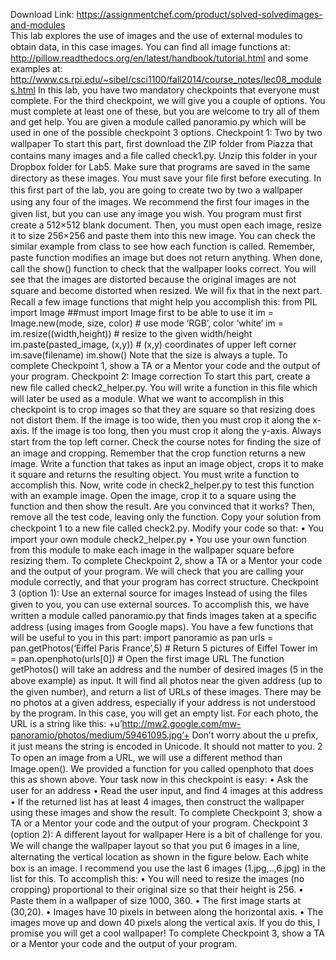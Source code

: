 Download Link: https://assignmentchef.com/product/solved-solvedimages-and-modules
<br>
This lab explores the use of images and the use of external modules to obtain data, in this case images. You can ﬁnd all image functions at: http://pillow.readthedocs.org/en/latest/handbook/tutorial.html and some examples at: http://www.cs.rpi.edu/~sibel/csci1100/fall2014/course_notes/lec08_modules.html In this lab, you have two mandatory checkpoints that everyone must complete. For the third checkpoint, we will give you a couple of options. You must complete at least one of these, but you are welcome to try all of them and get help. You are given a module called panoramio.py which will be used in one of the possible checkpoint 3 options. Checkpoint 1: Two by two wallpaper To start this part, ﬁrst download the ZIP folder from Piazza that contains many images and a ﬁle called check1.py. Unzip this folder in your Dropbox folder for Lab5. Make sure that programs are saved in the same directory as these images. You must save your ﬁle ﬁrst before executing. In this ﬁrst part of the lab, you are going to create two by two a wallpaper using any four of the images. We recommend the ﬁrst four images in the given list, but you can use any image you wish. You program must ﬁrst create a 512×512 blank document. Then, you must open each image, resize it to size 256×256 and paste them into this new image. You can check the similar example from class to see how each function is called. Remember, paste function modiﬁes an image but does not return anything. When done, call the show() function to check that the wallpaper looks correct. You will see that the images are distorted because the original images are not square and become distorted when resized. We will ﬁx that in the next part. Recall a few image functions that might help you accomplish this: from PIL import Image ##must import Image first to be able to use it im = Image.new(mode, size, color) # use mode ‘RGB’, color ‘white’ im = im.resize((width,height)) # resize to the given width/height im.paste(pasted_image, (x,y)) # (x,y) coordinates of upper left corner im.save(filename) im.show() Note that the size is always a tuple. To complete Checkpoint 1, show a TA or a Mentor your code and the output of your program. Checkpoint 2: Image correction To start this part, create a new ﬁle called check2_helper.py. You will write a function in this ﬁle which will later be used as a module. What we want to accomplish in this checkpoint is to crop images so that they are square so that resizing does not distort them. If the image is too wide, then you must crop it along the x-axis. If the image is too long, then you must crop it along the y-axis. Always start from the top left corner. Check the course notes for ﬁnding the size of an image and cropping. Remember that the crop function returns a new image. Write a function that takes as input an image object, crops it to make it square and returns the resulting object. You must write a function to accomplish this. Now, write code in check2_helper.py to test this function with an example image. Open the image, crop it to a square using the function and then show the result. Are you convinced that it works? Then, remove all the test code, leaving only the function. Copy your solution from checkpoint 1 to a new ﬁle called check2.py. Modify your code so that: • You import your own module check2_helper.py • You use your own function from this module to make each image in the wallpaper square before resizing them. To complete Checkpoint 2, show a TA or a Mentor your code and the output of your program. We will check that you are calling your module correctly, and that your program has correct structure. Checkpoint 3 (option 1): Use an external source for images Instead of using the ﬁles given to you, you can use external sources. To accomplish this, we have written a module called panoramio.py that ﬁnds images taken at a speciﬁc address (using images from Google maps). You have a few functions that will be useful to you in this part: import panoramio as pan urls = pan.getPhotos(‘Eiffel Paris France’,5) # Return 5 pictures of Eiffel Tower im = pan.openphoto(urls[0]) # Open the first image URL The function getPhotos() will take an address and the number of desired images (5 in the above example) as input. It will ﬁnd all photos near the given address (up to the given number), and return a list of URLs of these images. There may be no photos at a given address, especially if your address is not understood by the program. In this case, you will get an empty list. For each photo, the URL is a string like this: +u’http://mw2.google.com/mw-panoramio/photos/medium/59461095.jpg’+ Don’t worry about the u preﬁx, it just means the string is encoded in Unicode. It should not matter to you. 2 To open an image from a URL, we will use a diﬀerent method than Image.open(). We provided a function for you called openphoto that does this as shown above. Your task now in this checkpoint is easy: • Ask the user for an address • Read the user input, and ﬁnd 4 images at this address • If the returned list has at least 4 images, then construct the wallpaper using these images and show the result. To complete Checkpoint 3, show a TA or a Mentor your code and the output of your program. Checkpoint 3 (option 2): A diﬀerent layout for wallpaper Here is a bit of challenge for you. We will change the wallpaper layout so that you put 6 images in a line, alternating the vertical location as shown in the ﬁgure below. Each white box is an image. I recommend you use the last 6 images (1.jpg,..,6.jpg) in the list for this. To accomplish this: • You will need to resize the images (no cropping) proportional to their original size so that their height is 256. • Paste them in a wallpaper of size 1000, 360. • The ﬁrst image starts at (30,20). • Images have 10 pixels in between along the horizontal axis. • The images move up and down 40 pixels along the vertical axis. If you do this, I promise you will get a cool wallpaper! To complete Checkpoint 3, show a TA or a Mentor your code and the output of your program.